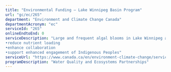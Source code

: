 ```yaml
---
title: "Environmental Funding – Lake Winnipeg Basin Program"
url: "gc/ec/265"
department: "Environment and Climate Change Canada"
departmentAcronym: "ec"
serviceId: "265"
onlineEndtoEnd: 0
serviceDescription: "Large and frequent algal blooms in Lake Winnipeg are the result of high nutrient levels from international and domestic transboundary sources such as agriculture, industry, municipal wastewater and surface run-off.  In order to improve the ecological health of the lake and its basin, we fund projects that:
•reduce nutrient loading
•enhance collaboration
•support enhanced engagement of Indigenous Peoples"
serviceUrl: "https://www.canada.ca/en/environment-climate-change/services/water-overview/comprehensive-approach-clean/lake-winnipeg.html"
programDescription: "Water Quality and Ecosystems Partnerships"
---
```


